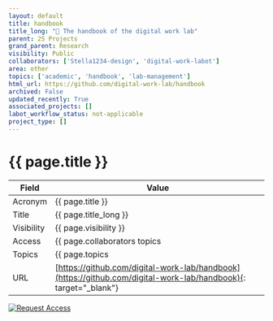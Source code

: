 ```yaml
---
layout: default
title: handbook
title_long: "📖 The handbook of the digital work lab"
parent: 25 Projects
grand_parent: Research
visibility: Public
collaborators: ['Stella1234-design', 'digital-work-labot']
area: other
topics: ['academic', 'handbook', 'lab-management']
html_url: https://github.com/digital-work-lab/handbook
archived: False
updated_recently: True
associated_projects: []
labot_workflow_status: not-applicable
project_type: []
---
```


# {{ page.title }}

Field               | Value
------------------- | ----------------------------------
Acronym             | {{ page.title }}
Title               | {{ page.title_long }}
Visibility          | {{ page.visibility }}
Access              | {{ page.collaborators topics | join: ", "}}
Topics              | {{ page.topics | join: ", " }}
URL                 | [https://github.com/digital-work-lab/handbook](https://github.com/digital-work-lab/handbook){: target="_blank"}

[![Request Access](https://img.shields.io/badge/Request-Access-blue?style=for-the-badge)](https://github.com/digital-work-lab/handbook/issues/new?assignees=geritwagner&labels=access+request&template=request-repo-access.md&title=%5BAccess+Request%5D+Request+for+access+to+repository)
